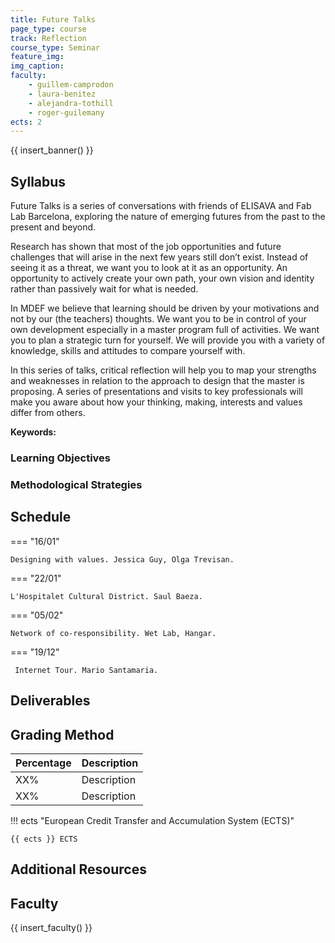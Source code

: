 ```yaml
---
title: Future Talks
page_type: course
track: Reflection
course_type: Seminar
feature_img:
img_caption:
faculty:
    - guillem-camprodon
    - laura-benitez
    - alejandra-tothill
    - roger-guilemany
ects: 2
---
```


{{ insert_banner() }}

## Syllabus

Future Talks is a series of conversations with friends of ELISAVA and Fab Lab Barcelona, exploring the nature of emerging futures from the past to the present and beyond. 

Research has shown that most of the job opportunities and future challenges that will arise in the next few years still don’t exist. Instead of seeing it as a threat, we want you to look at it as an opportunity. An opportunity to actively create your own path, your own vision and identity rather than passively wait for what is needed.

In MDEF we believe that learning should be driven by your motivations and not by our (the teachers) thoughts. We want you to be in control of your own development especially in a master program full of activities. We want you to plan a strategic turn for yourself. We will provide you with a variety of knowledge, skills and attitudes to compare yourself with.

In this series of talks, critical reflection will help you to map your strengths and weaknesses in relation to the approach to design that the master is proposing. A series of presentations and visits to key professionals will make you aware about how your thinking, making, interests and values differ from others. 

**Keywords:**

### Learning Objectives

### Methodological Strategies

## Schedule

=== "16/01"

    Designing with values. Jessica Guy, Olga Trevisan.

=== "22/01"

    L'Hospitalet Cultural District. Saul Baeza.

=== "05/02"

    Network of co-responsibility. Wet Lab, Hangar.

=== "19/12"

     Internet Tour. Mario Santamaria.

## Deliverables

## Grading Method

| Percentage  | Description                         |
| ----------- | ------------------------------------|
| XX%         | Description                         |
| XX%         | Description                         |

!!! ects "European Credit Transfer and Accumulation System (ECTS)"

    {{ ects }} ECTS

## Additional Resources

## Faculty

{{ insert_faculty() }}

